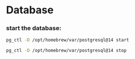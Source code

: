 # Database

### start the database:

```bash
pg_ctl -D /opt/homebrew/var/postgresql@14 start
```
```bash
pg_ctl -D /opt/homebrew/var/postgresql@14 stop
```

